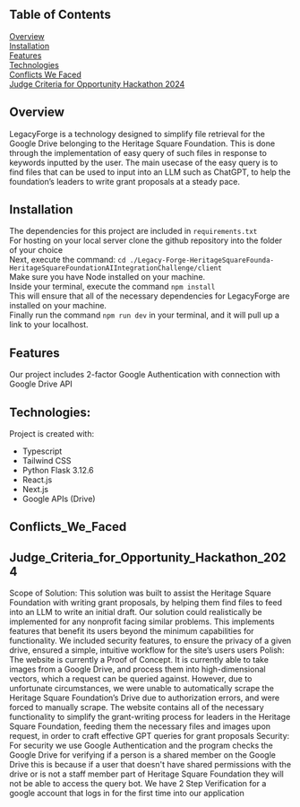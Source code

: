 

## Table of Contents
[Overview](#Overview) <br/>
[Installation](#Installation) <br/>
[Features](#Features) <br/>
[Technologies](#Technologies) <br/>
[Conflicts We Faced](#Conflicts_We_Faced) <br/>
[Judge Criteria for Opportunity Hackathon 2024](#Judge_Criteria_for_Opportunity_Hackathon_2024) <br/>

## Overview
LegacyForge is a technology designed to simplify file retrieval for the Google Drive belonging to the Heritage Square Foundation. This is done through the implementation of easy query of such files in response to keywords inputted by the user. The main usecase of the easy query is to find files that can be used to input into an LLM such as ChatGPT, to help the foundation’s leaders to write grant proposals at a steady pace.

## Installation
The dependencies for this project are included in `requirements.txt` <br/>
For hosting on your local server clone the github repository into the folder of your choice <br/>
Next, execute the command: `cd ./Legacy-Forge-HeritageSquareFounda-HeritageSquareFoundationAIIntegrationChallenge/client` <br/>
Make sure you have Node installed on your machine. <br/>
Inside your terminal, execute the command `npm install` <br/>
This will ensure that all of the necessary dependencies for LegacyForge are installed on your machine. <br/>
Finally run the command `npm run dev` in your terminal, and it will pull up a link to your localhost. 

## Features
Our project includes 2-factor Google Authentication with connection with Google Drive API 

## Technologies:
Project is created with: <br/>
* Typescript <br/>
* Tailwind CSS<br/>
* Python Flask 3.12.6<br/>
* React.js<br/>
* Next.js<br/>
* Google APIs (Drive)<br/>

## Conflicts_We_Faced

## Judge_Criteria_for_Opportunity_Hackathon_2024

Scope of Solution:
This solution was built to assist the Heritage Square Foundation with writing grant proposals, by helping them find files to feed into an LLM to write an initial draft. 
Our solution could realistically be implemented for any nonprofit facing similar problems.
This implements features that benefit its users beyond the minimum capabilities for functionality. We included security features, to ensure the privacy of a given drive, ensured a simple, intuitive workflow for the site’s users users
Polish:
The website is currently a Proof of Concept. It is currently able to take images from a Google Drive, and process them into high-dimensional vectors, which a request can be queried against. However, due to unfortunate circumstances, we were unable to automatically scrape the Heritage Square Foundation’s Drive due to authorization errors, and were forced to manually scrape. 
The website contains all of the necessary functionality to simplify the grant-writing process for leaders in the Heritage Square Foundation, feeding them the necessary files and images upon request, in order to craft effective GPT queries for grant proposals
Security:
For security we use Google Authentication and the program checks the Google Drive for verifying if a person is a shared member on the Google Drive this is because if a user that doesn't have shared permissions with the drive or is not a staff member part of Heritage Square Foundation they will not be able to access the query bot. 
We have 2 Step Verification for a google account that logs in for the first time into our application 
